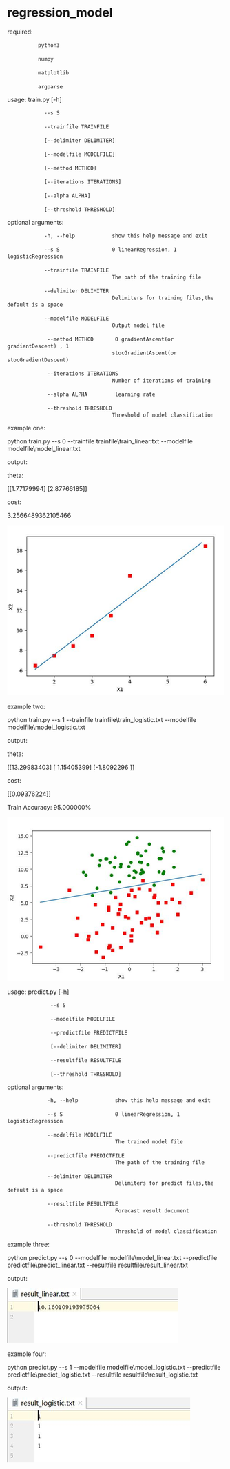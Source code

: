 # regression_model


required:

              python3

              numpy

              matplotlib

              argparse

usage: train.py [-h]

                --s S 

                --trainfile TRAINFILE 
                
                [--delimiter DELIMITER]
                
                [--modelfile MODELFILE] 

                [--method METHOD]
                
                [--iterations ITERATIONS] 

                [--alpha ALPHA]

                [--threshold THRESHOLD]

optional arguments:

                -h, --help            show this help message and exit
  
                --s S                 0 linearRegression, 1 logisticRegression
  
                --trainfile TRAINFILE
                                      The path of the training file
                        
                --delimiter DELIMITER
                                      Delimiters for training files,the default is a space
                        
                --modelfile MODELFILE
                                      Output model file
                        
                 --method METHOD       0 gradientAscent(or gradientDescent) , 1
                                      stocGradientAscent(or stocGradientDescent)
                        
                 --iterations ITERATIONS
                                      Number of iterations of training
                        
                 --alpha ALPHA         learning rate
  
                 --threshold THRESHOLD
                                      Threshold of model classification
                        
example one:

python train.py --s 0 --trainfile trainfile\train_linear.txt --modelfile modelfile\model_linear.txt

output:

theta:

[[1.77179994]
 [2.87766185]]
 
cost:

3.2566489362105466

![Alt text](https://github.com/2014214128/regression_model/raw/master/pic/1.jpg)

example two:

python train.py --s 1 --trainfile trainfile\train_logistic.txt --modelfile modelfile\model_logistic.txt

output:

theta:

[[13.29983403]
 [ 1.15405399]
 [-1.8092296 ]]
 
cost:

[[0.09376224]]

Train Accuracy: 95.000000%

![Alt text](https://github.com/2014214128/regression_model/raw/master/pic/2.jpg)




usage: predict.py [-h] 

                  --s S 

                  --modelfile MODELFILE 

                  --predictfile PREDICTFILE

                  [--delimiter DELIMITER] 
             
                  --resultfile RESULTFILE

                  [--threshold THRESHOLD]

optional arguments:

                 -h, --help            show this help message and exit
  
                 --s S                 0 linearRegression, 1 logisticRegression
  
                 --modelfile MODELFILE
                                       The trained model file
                        
                 --predictfile PREDICTFILE
                                       The path of the training file
                        
                 --delimiter DELIMITER
                                       Delimiters for predict files,the default is a space
                        
                 --resultfile RESULTFILE
                                       Forecast result document
                        
                 --threshold THRESHOLD
                                       Threshold of model classification
                        

example three:

python predict.py --s 0 --modelfile modelfile\model_linear.txt --predictfile predictfile\predict_linear.txt --resultfile resultfile\result_linear.txt

output:

![Alt text](https://github.com/2014214128/regression_model/raw/master/pic/3.jpg)

example four:

python predict.py --s 1 --modelfile modelfile\model_logistic.txt --predictfile predictfile\predict_logistic.txt --resultfile resultfile\result_logistic.txt

output:

![Alt text](https://github.com/2014214128/regression_model/raw/master/pic/4.jpg)
